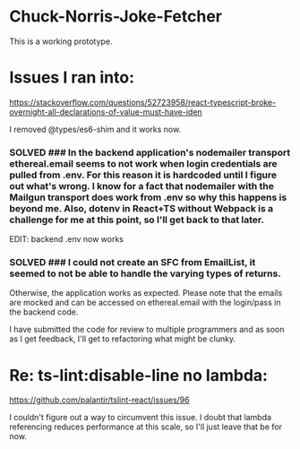 # Chuck-Norris-Joke-Fetcher

This is a working prototype.

# Issues I ran into:

https://stackoverflow.com/questions/52723958/react-typescript-broke-overnight-all-declarations-of-value-must-have-iden

I removed @types/es6-shim and it works now.

### SOLVED ### In the backend application's nodemailer transport ethereal.email seems to not work when login credentials are pulled from .env. For this reason it is hardcoded until I figure out what's wrong. I know for a fact that nodemailer with the Mailgun transport does work from .env so why this happens is beyond me. Also, dotenv in React+TS without Webpack is a challenge for me at this point, so I'll get back to that later. 

EDIT: backend .env now works

### SOLVED ### I could not create an SFC from EmailList, it seemed to not be able to handle the varying types of returns.

Otherwise, the application works as expected. Please note that the emails are mocked and can be accessed on ethereal.email with the login/pass in the backend code.

I have submitted the code for review to multiple programmers and as soon as I get feedback, I'll get to refactoring what might be clunky.

# Re: ts-lint:disable-line no lambda:

https://github.com/palantir/tslint-react/issues/96

I couldn't figure out a way to circumvent this issue. I doubt that lambda referencing reduces performance at this scale, so I'll just leave that be for now.
